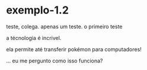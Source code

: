 # exemplo-1.2
teste, colega. apenas um teste. o primeiro teste

a técnologia é incrivel.

ela permite até transferir pokémon para computadores!

... eu me pergunto como isso funciona?
